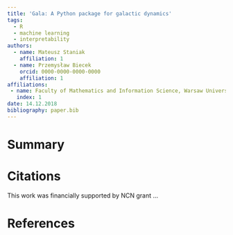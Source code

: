 ```yaml
---
title: 'Gala: A Python package for galactic dynamics'
tags:
  - R
  - machine learning
  - interpretability
authors:
  - name: Mateusz Staniak
    affiliation: 1
  - name: Przemysław Biecek
    orcid: 0000-0000-0000-0000
    affiliation: 1
affiliations:
 - name: Faculty of Mathematics and Information Science, Warsaw University of Technology
   index: 1
date: 14.12.2018
bibliography: paper.bib
---
```


# Summary



# Citations


This work was financially supported by NCN grant ...

# References


